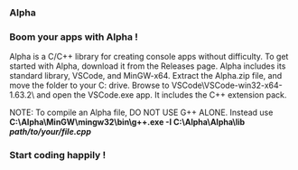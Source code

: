 ### Alpha
### Boom your apps with Alpha !

Alpha is a C/C++ library for creating console apps without difficulty.
To get started with Alpha, download it from the Releases page. Alpha includes its standard library, VSCode, and MinGW-x64.
Extract the Alpha.zip file, and move the folder to your C: drive. Browse to VSCode\VSCode-win32-x64-1.63.2\ and open the VSCode.exe app. It includes the C++ extension pack.


NOTE: To compile an Alpha file, DO NOT USE G++ ALONE. Instead use **C:\Alpha\MinGW\mingw32\bin\g++.exe -I C:\Alpha\Alpha\lib _path/to/your/file.cpp_**

### Start coding happily !
